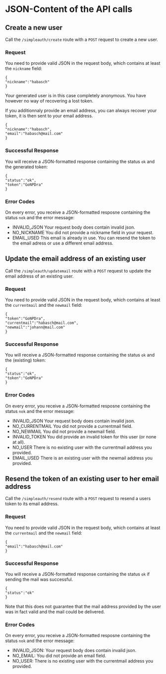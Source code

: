 # JSON-Content of the API calls

## Create a new user

Call the `/simpleauth/create` route with a `POST` request to create a new user.

### Request

You need to provide valid JSON in the request body, which contains at least the `nickname` field:

```
{
"nickname":"habasch"
}
```

Your generated user is in this case completely anonymous. You have however no way of recovering a lost token.

If you additionnaly provide an email address, you can always recover your token, it is then sent to your email address.

```
{
"nickname":"habasch",
"email":"habasch@mail.com"
}
```


### Successful Response

You will receive a JSON-formatted response containing the status `ok` and the generated token:

```
{
"status":"ok",
"token":"GoNPDra"
}
```

### Error Codes

On every error, you receive a JSON-formatted resposne containing the status `nok` and the error message:
- INVALID_JSON Your request body does contain invalid json.
- NO_NICKNAME You did not provide a nickname field in your request.
- EMAIL_USED This email is already in use. You can resend the token to the email adress or use a different email address.





## Update the email address of an existing user

Call the `/simpleauth/updatemail` route with a `POST` request to update the email address of an existing user.

### Request

You need to provide valid JSON in the request body, which contains at least the `currentmail` and the `newmail` field:

```
{
"token":"GoNPDra",
"currentmail":"habasch@mail.com",
"newmail":"johann@mail.com"
}
```

### Successful Response

You will receive a JSON-formatted response containing the status `ok` and the (existing) token:

```
{
"status":"ok",
"token":"GoNPDra"
}
```

### Error Codes

On every error, you receive a JSON-formatted resposne containing the status `nok` and the error message:
- INVALID_JSON Your request body does contain invalid json.
- NO_CURRENTMAIL You did not provide a currentmail field.
- NO_NEWMAIL You did not provide a newmail field.
- INVALID_TOKEN You did provide an invalid token for this user (or none at all).
- NO_USER There is no existing user with the currentmail address you provided.
- EMAIL_USED There is an existing user with the newmail address you provided.


## Resend the token of an existing user to her email address

Call the `/simpleauth/resend` route with a `POST` request to resend a users token to its email address.

### Request

You need to provide valid JSON in the request body, which contains at least the `currentmail` and the `newmail` field:

```
{
"email":"habasch@mail.com"
}
```


### Successful Response

You will receive a JSON-formatted response containing the status `ok` if sending the mail was successful.

```
{
"status":"ok"
}
```

Note that this does not guarantee that the mail address provided by the user was in fact valid and the mail could be delivered.

### Error Codes

On every error, you receive a JSON-formatted resposne containing the status `nok` and the error message:
- INVALID_JSON: Your request body does contain invalid json.
- NO_EMAIL: You did not provide an email field.
- NO_USER: There is no existing user with the currentmail address you provided.



